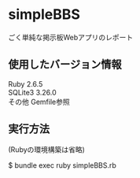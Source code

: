 # simpleBBS
ごく単純な掲示板Webアプリのレポート

## 使用したバージョン情報
Ruby 2.6.5  
SQLite3 3.26.0  
その他 Gemfile参照  

## 実行方法
(Rubyの環境構築は省略)

$ bundle exec ruby simpleBBS.rb
